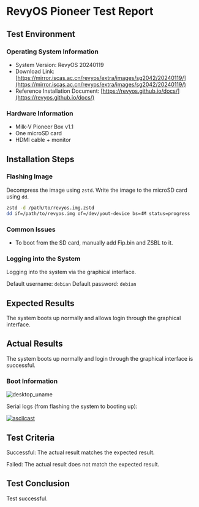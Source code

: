 # RevyOS Pioneer Test Report

## Test Environment

### Operating System Information

- System Version: RevyOS 20240119
- Download Link: [https://mirror.iscas.ac.cn/revyos/extra/images/sg2042/20240119/](https://mirror.iscas.ac.cn/revyos/extra/images/sg2042/20240119/)
- Reference Installation Document: [https://revyos.github.io/docs/](https://revyos.github.io/docs/)

### Hardware Information

- Milk-V Pioneer Box v1.1
- One microSD card
- HDMI cable + monitor

## Installation Steps

### Flashing Image

Decompress the image using `zstd`.
Write the image to the microSD card using `dd`.

```bash
zstd -d /path/to/revyos.img.zstd
dd if=/path/to/revyos.img of=/dev/yout-device bs=4M status=progress
```

### Common Issues

- To boot from the SD card, manually add Fip.bin and ZSBL to it.

### Logging into the System

Logging into the system via the graphical interface.

Default username: `debian`
Default password: `debian`

## Expected Results

The system boots up normally and allows login through the graphical interface.

## Actual Results

The system boots up normally and login through the graphical interface is successful.

### Boot Information

![desktop_uname](./desktop_uname.png)

Serial logs (from flashing the system to booting up):

[![asciicast](https://asciinema.org/a/voe4Uou1CvIP7u21inc3tfjAT.svg)](https://asciinema.org/a/voe4Uou1CvIP7u21inc3tfjAT)

## Test Criteria

Successful: The actual result matches the expected result.

Failed: The actual result does not match the expected result.

## Test Conclusion

Test successful.
